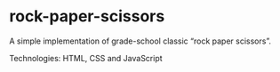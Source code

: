 # rock-paper-scissors

A simple implementation of grade-school classic “rock paper scissors”.

Technologies:
HTML, CSS and JavaScript
